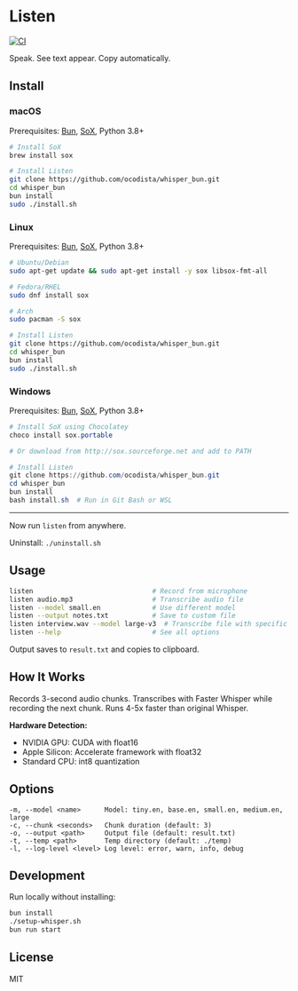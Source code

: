 # Listen

[![CI](https://github.com/ocodista/whisper_bun/actions/workflows/ci.yml/badge.svg)](https://github.com/ocodista/whisper_bun/actions/workflows/ci.yml)

Speak. See text appear. Copy automatically.

## Install

### macOS

Prerequisites: [Bun](https://bun.sh), [SoX](http://sox.sourceforge.net), Python 3.8+

```bash
# Install SoX
brew install sox

# Install Listen
git clone https://github.com/ocodista/whisper_bun.git
cd whisper_bun
bun install
sudo ./install.sh
```

### Linux

Prerequisites: [Bun](https://bun.sh), [SoX](http://sox.sourceforge.net), Python 3.8+

```bash
# Ubuntu/Debian
sudo apt-get update && sudo apt-get install -y sox libsox-fmt-all

# Fedora/RHEL
sudo dnf install sox

# Arch
sudo pacman -S sox

# Install Listen
git clone https://github.com/ocodista/whisper_bun.git
cd whisper_bun
bun install
sudo ./install.sh
```

### Windows

Prerequisites: [Bun](https://bun.sh), [SoX](http://sox.sourceforge.net), Python 3.8+

```powershell
# Install SoX using Chocolatey
choco install sox.portable

# Or download from http://sox.sourceforge.net and add to PATH

# Install Listen
git clone https://github.com/ocodista/whisper_bun.git
cd whisper_bun
bun install
bash install.sh  # Run in Git Bash or WSL
```

---

Now run `listen` from anywhere.

Uninstall: `./uninstall.sh`

## Usage

```bash
listen                              # Record from microphone
listen audio.mp3                    # Transcribe audio file
listen --model small.en             # Use different model
listen --output notes.txt           # Save to custom file
listen interview.wav --model large-v3  # Transcribe file with specific model
listen --help                       # See all options
```

Output saves to `result.txt` and copies to clipboard.

## How It Works

Records 3-second audio chunks. Transcribes with Faster Whisper while recording the next chunk. Runs 4-5x faster than original Whisper.

**Hardware Detection:**
- NVIDIA GPU: CUDA with float16
- Apple Silicon: Accelerate framework with float32
- Standard CPU: int8 quantization

## Options

```
-m, --model <name>      Model: tiny.en, base.en, small.en, medium.en, large
-c, --chunk <seconds>   Chunk duration (default: 3)
-o, --output <path>     Output file (default: result.txt)
-t, --temp <path>       Temp directory (default: ./temp)
-l, --log-level <level> Log level: error, warn, info, debug
```

## Development

Run locally without installing:

```bash
bun install
./setup-whisper.sh
bun run start
```

## License

MIT
